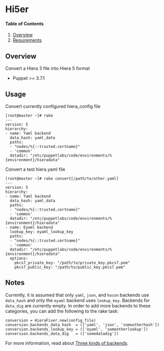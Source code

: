 # Hi5er

#### Table of Contents

1. [Overview](#overview)
1. [Requirements](#requirements)

## Overview

Convert a Hiera 3 file into Hiera 5 format

* Puppet >= 3.7.1

## Usage

Convert currently configured hiera_config file

```
[root@master ~]# rake
---
version: 5
hierarchy:
- name: Yaml backend
  data_hash: yaml_data
  paths:
  - "nodes/%{::trusted.certname}"
  - 'common'
  datadir: "/etc/puppetlabs/code/environments/%{environment}/hieradata"
```

Convert a test hiera.yaml file

```
[root@master ~]# rake convert[/path/to/other.yaml]
---
version: 5
hierarchy:
- name: Yaml backend
  data_hash: yaml_data
  paths:
  - "nodes/%{::trusted.certname}"
  - 'common'
  datadir: "/etc/puppetlabs/code/environments/%{environment}/hieradata"
- name: Eyaml backend
  lookup_key: eyaml_lookup_key
  paths:
  - "nodes/%{::trusted.certname}"
  - 'common'
  datadir: "/etc/puppetlabs/code/environments/%{environment}/hieradata"
  options:
    pkcs7_private_key: "/path/to/private_key.pkcs7.pem"
    pkcs7_public_key: "/path/to/public_key.pkcs7.pem"
```

## Notes

Currently, it is assumed that only `yaml`, `json`, and `hocon`  backends use 
`data_hash` and only the `eyaml` backend uses `lookup_key`.  Backends for 
`data_dig` are currently empty.  In order to add more backends to these 
categories, you can add the following to the rake task:

```
conversion = HieraFiver.new(config_file)
conversion.backends_data_hash  = (['yaml', 'json', 'someotherhash'])
conversion.backends_lookup_key = (['eyaml', 'someotherlookup'])
conversion.backends_data_dig   = (['somedatadig'])
```

For more information, read about [Three kinds of backends](https://docs.puppet.com/puppet/latest/hiera_custom_backends.html#three-kinds-of-backends).
